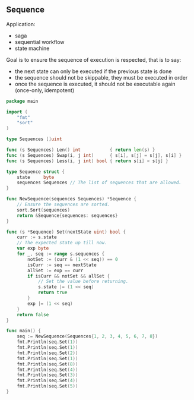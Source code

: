 ## Sequence

Application:
- saga
- sequential workflow
- state machine

Goal is to ensure the sequence of execution is respected, that is to say:
- the next state can only be executed if the previous state is done
- the sequence should not be skippable, they must be executed in order
- once the sequence is executed, it should not be executable again (once-only, idempotent)

```go
package main

import (
	"fmt"
	"sort"
)

type Sequences []uint

func (s Sequences) Len() int           { return len(s) }
func (s Sequences) Swap(i, j int)      { s[i], s[j] = s[j], s[i] }
func (s Sequences) Less(i, j int) bool { return s[i] < s[j] }

type Sequence struct {
	state     byte
	sequences Sequences // The list of sequences that are allowed.
}

func NewSequence(sequences Sequences) *Sequence {
	// Ensure the sequences are sorted.
	sort.Sort(sequences)
	return &Sequence{sequences: sequences}
}

func (s *Sequence) Set(nextState uint) bool {
	curr := s.state
	// The expected state up till now.
	var exp byte
	for _, seq := range s.sequences {
		notSet := (curr & (1 << seq)) == 0
		isCurr := seq == nextState
		allSet := exp == curr
		if isCurr && notSet && allSet {
			// Set the value before returning.
			s.state |= (1 << seq)
			return true
		}
		exp |= (1 << seq)
	}
	return false
}

func main() {
	seq := NewSequence(Sequences{1, 2, 3, 4, 5, 6, 7, 8})
	fmt.Println(seq.Set(1))
	fmt.Println(seq.Set(1))
	fmt.Println(seq.Set(2))
	fmt.Println(seq.Set(1))
	fmt.Println(seq.Set(8))
	fmt.Println(seq.Set(4))
	fmt.Println(seq.Set(3))
	fmt.Println(seq.Set(4))
	fmt.Println(seq.Set(5))
}
```
